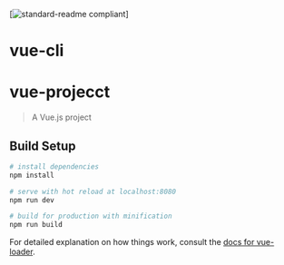 [![standard-readme compliant](https://img.shields.io/badge/readme%20style-standard-brightgreen.svg?style=flat-square)]

# vue-cli

# vue-projecct

> A Vue.js project

## Build Setup

```bash
# install dependencies
npm install

# serve with hot reload at localhost:8080
npm run dev

# build for production with minification
npm run build
```

For detailed explanation on how things work, consult the [docs for vue-loader](http://vuejs.github.io/vue-loader).

